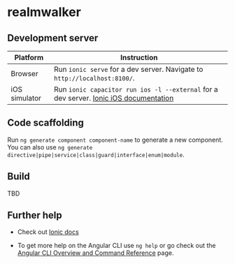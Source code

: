 # realmwalker

## Development server

| Platform      | Instruction                                                                                                                                |
|---------------|--------------------------------------------------------------------------------------------------------------------------------------------|
| Browser       | Run `ionic serve` for a dev server. Navigate to `http://localhost:8100/`.                                                                  |
| iOS simulator | Run `ionic capacitor run ios -l --external` for a dev server. [Ionic iOS documentation](https://ionicframework.com/docs/v6/developing/ios) |

## Code scaffolding

Run `ng generate component component-name` to generate a new component. You can also use `ng generate directive|pipe|service|class|guard|interface|enum|module`.

## Build

TBD

## Further help

- Check out [Ionic docs](https://ionicframework.com/docs/)

- To get more help on the Angular CLI use `ng help` or go check out the [Angular CLI Overview and Command Reference](https://angular.io/cli) page.
